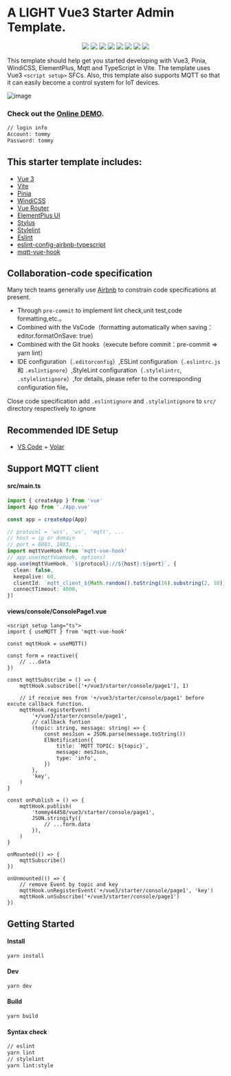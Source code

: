 # A LIGHT Vue3 Starter Admin Template.

<p align="center">  
    <img src="https://img.shields.io/badge/-Vue3-34495e?logo=vue.j" />
    <img src="https://img.shields.io/badge/-Vite2.7-646cff?logo=vite&logoColor=white" />
    <img src="https://img.shields.io/badge/-TypeScript-blue?logo=typescript&logoColor=white" />
    <img src="https://img.shields.io/badge/-Pinia-yellow?logo=picpay&logoColor=white" />
	<img src="https://img.shields.io/badge/-Windicss-blue?logo=Windicss&logoColor=white">
    <img src="https://img.shields.io/badge/-ESLint-4b32c3?logo=eslint&logoColor=white" />
    <img src="https://img.shields.io/badge/-Prettier-ef9421?logo=Prettier&logoColor=white">
	<img src="https://img.shields.io/badge/-ElementPlus-blue?logo=ElementPlus&logoColor=white">
<p> 

This template should help get you started developing with Vue3, Pinia, WindiCSS, ElementPlus, Mqtt and TypeScript in Vite. The template uses Vue3 `<script setup>` SFCs. Also, this template also supports MQTT so that it can easily become a control system for IoT devices.

![image](https://github.com/tommy44458/vue3-vite-pinia-windi-mqtt-starter/blob/main/src/assets/demo_page1.png)

### Check out the [Online DEMO](https://light-vue3-starter-tommy44458.vercel.app/).

```sh
// login info
Account: tommy
Password: tommy
```

## This starter template includes:

-   [Vue 3](https://vuejs.org/guide/introduction.html)
-   [Vite](https://vitejs.dev/guide/)
-   [Pinia](https://pinia.vuejs.org/)
-   [WindiCSS](https://windicss.org/)
-   [Vue Router](https://github.com/vuejs/router)
-   [ElementPlus UI](https://element-plus.org/en-US/)
-   [Stylus](https://github.com/stylus/stylus)
-   [Stylelint](https://github.com/stylelint/stylelint)
-   [Eslint](https://eslint.org/)
-   [eslint-config-airbnb-typescript](https://github.com/iamturns/eslint-config-airbnb-typescript)
-   [mqtt-vue-hook](https://github.com/tommy44458/mqtt-vue-hook)

## Collaboration-code specification
Many tech teams generally use [Airbnb](https://github.com/airbnb/javascript) to constrain code specifications at present.
- Through `pre-commit` to implement  lint check,unit test,code formatting,etc.。 
- Combined with the VsCode（formatting automatically when saving：editor.formatOnSave: true）
- Combined with the Git hooks（execute before commit：pre-commit => yarn lint）
- IDE configuration（`.editorconfig`）,ESLint configuration（`.eslintrc.js` 和 `.eslintignore`）,StyleLint configuration（`.stylelintrc`, `.stylelintignore`）,for details, please refer to the corresponding configuration file。  

Close code specification 
add `.eslintignore`  and  `.stylelintignore`  to `src/`  directory respectively to ignore 

## Recommended IDE Setup

-   [VS Code](https://code.visualstudio.com/) + [Volar](https://marketplace.visualstudio.com/items?itemName=johnsoncodehk.volar)

## Support MQTT client
	
#### src/main.ts
``` ts
import { createApp } from 'vue'
import App from './App.vue'

const app = createApp(App)

// protocol = 'wss', 'ws', 'mqtt', ...
// host = ip or domain
// port = 8083, 1883, ...
import mqttVueHook from 'mqtt-vue-hook'
// app.use(mqttVueHook, options)
app.use(mqttVueHook, `${protocol}://${host}:${port}`, {
  clean: false,
  keepalive: 60,
  clientId: `mqtt_client_${Math.random().toString(16).substring(2, 10)}`,
  connectTimeout: 4000,
})
```
	
#### views/console/ConsolePage1.vue
	
``` vue
<script setup lang="ts">
import { useMQTT } from 'mqtt-vue-hook'

const mqttHook = useMQTT()

const form = reactive({
	// ...data
})

const mqttSubscribe = () => {
	mqttHook.subscribe(['+/vue3/starter/console/page1'], 1)

	// if receive mes from '+/vue3/starter/console/page1' before excute callback function.
	mqttHook.registerEvent(
		'+/vue3/starter/console/page1',
		// callback funtion
		(topic: string, message: string) => {
			const mesJson = JSON.parse(message.toString())
			ElNotification({
				title: `MQTT TOPIC: ${topic}`,
				message: mesJson,
				type: 'info',
			})
		},
		'key',
	)
}

const onPublish = () => {
	mqttHook.publish(
		'tommy44458/vue3/starter/console/page1',
		JSON.stringify({
			// ...form.data
		}),
	)
}

onMounted(() => {
	mqttSubscribe()
})

onUnmounted(() => {
	// remove Event by topic and key
	mqttHook.unRegisterEvent('+/vue3/starter/console/page1', 'key')
	mqttHook.unSubscribe('+/vue3/starter/console/page1')
})
```

## Getting Started

#### Install

```sh
yarn install
```

#### Dev

```sh
yarn dev
```

#### Build

```sh
yarn build
```

#### Syntax check

```sh
// eslint
yarn lint
// stylelint
yarn lint:style
```
